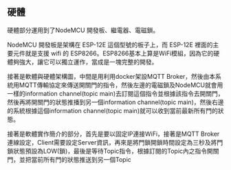 ## 硬體
硬體部分運用到了NodeMCU 開發板、繼電器、電磁鎖。 

 

NodeMCU 開發板是架構在 ESP-12E 這個型號的板子上，而 ESP-12E 裡面的主要元件就是支援 wifi 的 ESP8266。ESP8266基本上算是WiFi模組，因為它的硬體夠強大，讓它可以獨立運作，當成是一塊完整的開發。 

 

接著是軟體與硬體架構圖，中間是用利用docker架設MQTT Broker，然後由本系統用MQTT傳輸協定來傳送開關門的指令，然後左邊的電磁鎖及NodeMCU就會用一樣的information channel(topic main)去訂閱這個指令並根據該指令去開關門，然後再將開關門的狀態推播到另一個information channel(topic main)，然後右邊的系統根據這個information channel(topic main)就可以收到當前最新所有門的狀態。 

 

接著是軟體實作簡介的部分，首先是要以固定IP連接WiFi，接著是MQTT Broker 連線設定，Client需要設定Server資訊，再來是將門鎖開鎖時間設定為三秒及將門鎖狀態預設為LOW(鎖)，最後是等待Topic指令，根據訂閱的Topic內之指令開關門，並把當前所有門的狀態推送到另一個Topic 

 

 

 

 

 

 

 

 

 

 

 

 

 

 

 

 

